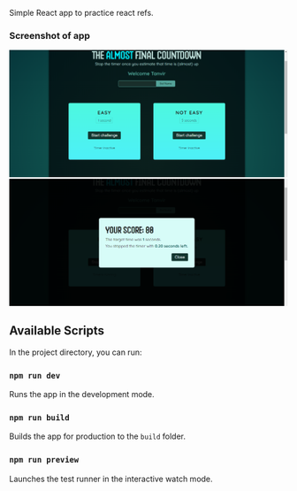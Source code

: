 Simple React app to practice react refs.

### Screenshot of app

![Screenshot](./Screenshot1.png)
![Screenshot](./Screenshot2.png)

## Available Scripts

In the project directory, you can run:

### `npm run dev`

Runs the app in the development mode.

### `npm run build`

Builds the app for production to the `build` folder.

### `npm run preview`

Launches the test runner in the interactive watch mode.
